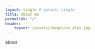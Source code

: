 ```yaml
---
layout: single # splash, single
title: About me
permalink: "/"
header:
    teaser: /assets/images/vv_alps.jpg
---
```


about
